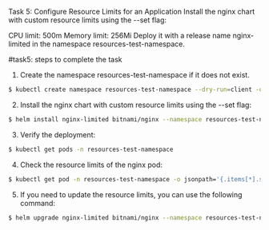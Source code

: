 Task 5: Configure Resource Limits for an Application
Install the nginx chart with custom resource limits using the --set flag:

CPU limit: 500m
Memory limit: 256Mi
Deploy it with a release name nginx-limited in the namespace resources-test-namespace.

#task5: steps to complete the task
1. Create the namespace resources-test-namespace if it does not exist.
```bash
$ kubectl create namespace resources-test-namespace --dry-run=client -o yaml | kubectl apply -f -
```
2. Install the nginx chart with custom resource limits using the --set flag:
```bash
$ helm install nginx-limited bitnami/nginx --namespace resources-test-namespace --set resources.limits.cpu=500m,resources.limits.memory=256Mi
```
3. Verify the deployment:
```bash
$ kubectl get pods -n resources-test-namespace
```
4. Check the resource limits of the nginx pod:
```bash
$ kubectl get pod -n resources-test-namespace -o jsonpath='{.items[*].spec.containers[*].resources.limits}'
```
5. If you need to update the resource limits, you can use the following command:
```bash
$ helm upgrade nginx-limited bitnami/nginx --namespace resources-test-namespace --set resources.limits.cpu=500m,resources.limits.memory=256Mi
```

